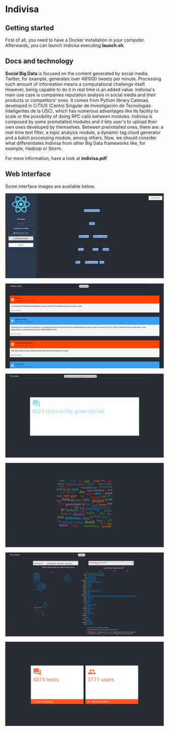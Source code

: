 # Indivisa
## Getting started
First of all, you need to have a Docker installation in your computer. Afterwards, you can launch Indivisa executing **launch.sh**. 

## Docs and technology
**Social Big Data** is focused on the content generated by social media. Twitter, for example, generates over 481000 tweets per minute. Processing such amount of information means a computational challenge itself. However, being capable to do it in real time is an added value.
Indivisa's main use case is companies reputation analysis in social media and their products or competitors' ones. It comes from Python library Catenae, developed in CiTIUS (Centro Singular de Investigación de Tecnologías Inteligentes de la USC), which has numerous advantages like its facility to scale or the possibility of doing RPC calls between modules.
Indivisa is composed by some preinstalled modules and it lets user's to upload their own ones developed by themselves. Between preinstalled ones, there are: a real-time text filter, a topic analysis module, a dynamic tag cloud generator and a batch processing module, among others.
Now, we should consider what differentiates Indivisa from other Big Data frameworks like, for example, Hadoop or Storm. 

For more information, have a look at **indivisa.pdf**

## Web Interface
Some interface images are available below.

![Main page](images/graph.png)

![Filter module](images/filter.png)

![Batch module](images/batch.png)

![Tag module](images/tag.png)

![Topic module](images/topic.png)

![Stats module](images/stats.png)

